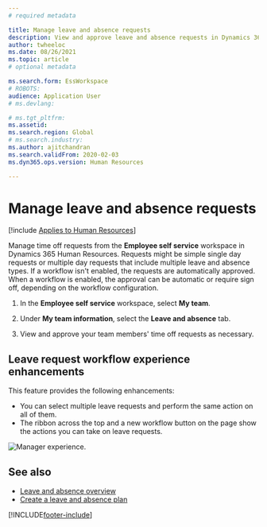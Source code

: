 ```yaml
---
# required metadata

title: Manage leave and absence requests
description: View and approve leave and absence requests in Dynamics 365 Human Resources.
author: twheeloc
ms.date: 08/26/2021
ms.topic: article
# optional metadata

ms.search.form: EssWorkspace
# ROBOTS: 
audience: Application User
# ms.devlang: 

# ms.tgt_pltfrm: 
ms.assetid: 
ms.search.region: Global
# ms.search.industry: 
ms.author: ajitchandran
ms.search.validFrom: 2020-02-03
ms.dyn365.ops.version: Human Resources

---
```


# Manage leave and absence requests

[!include [Applies to Human Resources](../includes/applies-to-hr.md)]

Manage time off requests from the **Employee self service** workspace in Dynamics 365 Human Resources. Requests might be simple single day requests or multiple day requests that include multiple leave and absence types. If a workflow isn't enabled, the requests are automatically approved. When a workflow is enabled, the approval can be automatic or require sign off, depending on the workflow configuration.

1. In the **Employee self service** workspace, select **My team**.

2. Under **My team information**, select the **Leave and absence** tab.

3. View and approve your team members' time off requests as necessary.

## Leave request workflow experience enhancements

This feature provides the following enhancements:

- You can select multiple leave requests and perform the same action on all of them.
- The ribbon across the top and a new workflow button on the page show the actions you can take on leave requests.

![Manager experience.](media/hr-leave-and-absence-manager-experience.png)

## See also

- [Leave and absence overview](hr-leave-and-absence-overview.md)
- [Create a leave and absence plan](hr-leave-and-absence-plans.md)

[!INCLUDE[footer-include](../includes/footer-banner.md)]
